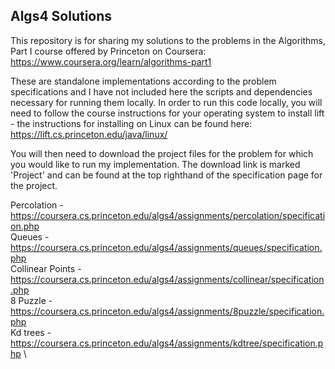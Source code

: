 ## Algs4 Solutions

This repository is for sharing my solutions to the problems in the Algorithms, Part I course offered by Princeton on Coursera:
https://www.coursera.org/learn/algorithms-part1

These are standalone implementations according to the problem specifications and I have not included here the scripts and
dependencies necessary for running them locally. In order to run this code locally, you will need to follow the course
instructions for your operating system to install lift - the instructions for installing on Linux can be found here:
https://lift.cs.princeton.edu/java/linux/


You will then need to download the project files for the problem for which you would like to run my implementation.
The download link is marked 'Project' and can be found at the top righthand of the specification page for the project.

Percolation - https://coursera.cs.princeton.edu/algs4/assignments/percolation/specification.php \
Queues - https://coursera.cs.princeton.edu/algs4/assignments/queues/specification.php \
Collinear Points - https://coursera.cs.princeton.edu/algs4/assignments/collinear/specification.php \
8 Puzzle - https://coursera.cs.princeton.edu/algs4/assignments/8puzzle/specification.php \
Kd trees - https://coursera.cs.princeton.edu/algs4/assignments/kdtree/specification.php \

